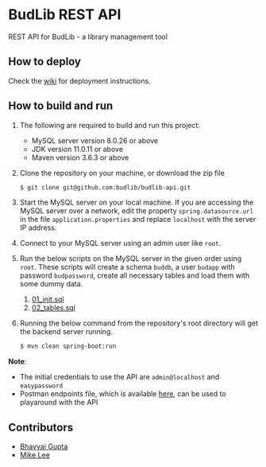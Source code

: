 # BudLib REST API

REST API for BudLib - a library management tool

## How to deploy

Check the [wiki](https://github.com/budlib/budlib-api/wiki) for deployment instructions.

## How to build and run

1. The following are required to build and run this project:

   - MySQL server version 8.0.26 or above
   - JDK version 11.0.11 or above
   - Maven version 3.6.3 or above

2. Clone the repository on your machine, or download the zip file

   ```bash
   $ git clone git@github.com:budlib/budlib-api.git
   ```

3. Start the MySQL server on your local machine. If you are accessing the MySQL server over a network, edit the property `spring.datasource.url` in the file `application.properties` and replace `localhost` with the server IP address.

4. Connect to your MySQL server using an admin user like `root`.

5. Run the below scripts on the MySQL server in the given order using `root`. These scripts will create a schema `buddb`, a user `budapp` with password `budpassword`, create all necessary tables and load them with some dummy data.

   1. [01_init.sql](sql/01_init.sql)
   2. [02_tables.sql](sql/02_dummy_data.sql)

6. Running the below command from the repository's root directory will get the backend server running.

   ```bash
   $ mvn clean spring-boot:run
   ```

**Note**:

- The initial credentials to use the API are `admin@localhost` and `easypassword`
- Postman endpoints file, which is available [here](documents/Endpoints.postman_collection.json), can be used to playaround with the API

## Contributors

- [Bhavyai Gupta](https://github.com/zbhavyai)
- [Mike Lee](https://github.com/mikeePy)
